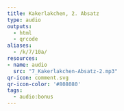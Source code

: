 ```yaml
---
title: Kakerlakchen, 2. Absatz
type: audio
outputs:
  - html
  - qrcode
aliases:
  - /k/7/10a/
resources:
- name: audio
  src: "7_Kakerlakchen-Absatz-2.mp3"
qr-icon: comment.svg
qr-icon-color: '#808080'
tags:
  - audio:bonus
---
```

